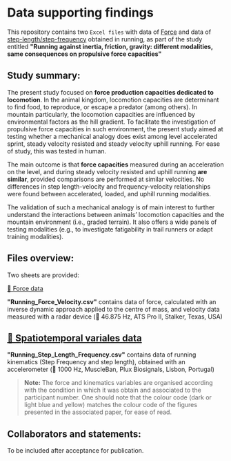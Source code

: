 # Data supporting findings

This repository contains two `Excel files` with data of [Force](/Force) and data of [step-length/step-frequency](Spatiotemporal_Variables) obtained in running, as part of the study entitled **"Running against inertia,
 friction, gravity: different modalities, same consequences on propulsive force capacities"**

## Study summary: 
The present study focused on **force production capacities dedicated to locomotion**. In the animal kingdom, locomotion capacities are 
determinant to find food, to reproduce, or escape a predator (among others). In mountain particularly, the locomotion capacities are 
influenced by environmental factors as the hill gradient. To facilitate the investigation of propulsive force capacities in such 
environment, the present study aimed at testing whether a mechanical analogy does exist among level accelerated sprint, steady velocity 
resisted and steady velocity uphill running. For ease of study, this was tested in human.


The main outcome is that **force capacities** measured during an acceleration on the level, and during steady velocity resisted and uphill 
running **are similar**, provided comparisons are performed at similar velocities. No differences in step length-velocity and 
frequency-velocity relationships were found between accelerated, loaded, and uphill running modalities.


The validation of such a mechanical analogy is of main interest to further understand the interactions between animals’ locomotion 
capacities and the mountain environment (i.e., graded terrain). It also offers a wide panels of testing modalities (e.g., to investigate 
fatigability in trail runners or adapt training modalities).

## Files overview: 

Two sheets are provided: 

[🏃 Force data](/Force) 

**"Running_Force_Velocity.csv"** contains data of force, calculated with an inverse dynamic approach applied to the centre of mass, 
and velocity data measured with a radar device (📡 46.875 Hz, ATS Pro II, Stalker, Texas, USA)



## [🏃 Spatiotemporal variales data](/Spatiotemporal_Variables) 

**"Running_Step_Length_Frequency.csv"** contains data of running kinematics (Step Frequency and step length), obtained with an 
accelerometer (🔧 1000 Hz, MuscleBan, Plux Biosignals, Lisbon, Portugal) 

> **Note:** The force and kinematics variables are organised according with the condition in which it was obtain and associated to the participant number. One should note that the colour code (dark or light blue and yellow) matches the colour code of the figures presented in the associated paper, for ease of read. 

## Collaborators and statements:

To be included after acceptance for publication. 

